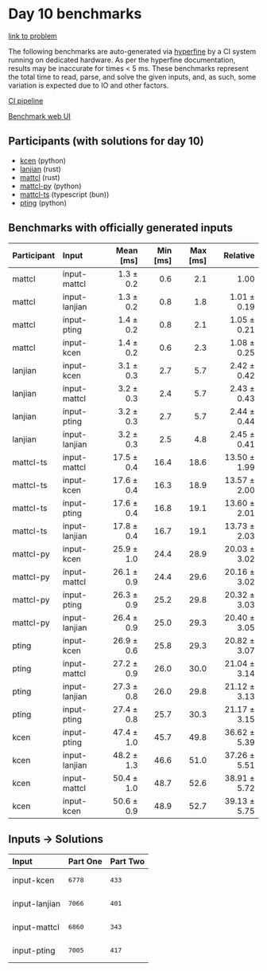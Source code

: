 # Day 10 benchmarks

[link to problem](https://adventofcode.com/2023/day/10)

The following benchmarks are auto-generated via
[hyperfine](https://github.com/sharkdp/hyperfine) by a CI system running on
dedicated hardware. As per the hyperfine documentation, results may be
inaccurate for times < 5 ms. These benchmarks represent the total time to read,
parse, and solve the given inputs, and, as such, some variation is expected due
to IO and other factors.

[CI pipeline](http://ci.papercode.net:8080/teams/main/pipelines/aoc2023)

[Benchmark web UI](https://aoc.ancalagon.black)


## Participants (with solutions for day 10)

- [kcen](https://github.com/kcen/aoc2023) (python)
- [lanjian](https://github.com/lanjian/aoc-2023) (rust)
- [mattcl](https://github.com/mattcl/aoc2023) (rust)
- [mattcl-py](https://github.com/mattcl/aoc2023-py) (python)
- [mattcl-ts](https://github.com/mattcl/aoc2023-js) (typescript (bun))
- [pting](https://github.com/pting/aoc2023) (python)


## Benchmarks with officially generated inputs

| Participant | Input | Mean [ms] | Min [ms] | Max [ms] | Relative |
|:---|:---|---:|---:|---:|---:|
| mattcl | input-mattcl | 1.3 ± 0.2 | 0.6 | 2.1 | 1.00 |
| mattcl | input-lanjian | 1.3 ± 0.2 | 0.8 | 1.8 | 1.01 ± 0.19 |
| mattcl | input-pting | 1.4 ± 0.2 | 0.8 | 2.1 | 1.05 ± 0.21 |
| mattcl | input-kcen | 1.4 ± 0.2 | 0.6 | 2.3 | 1.08 ± 0.25 |
| lanjian | input-kcen | 3.1 ± 0.3 | 2.7 | 5.7 | 2.42 ± 0.42 |
| lanjian | input-mattcl | 3.2 ± 0.3 | 2.4 | 5.7 | 2.43 ± 0.43 |
| lanjian | input-pting | 3.2 ± 0.3 | 2.7 | 5.7 | 2.44 ± 0.44 |
| lanjian | input-lanjian | 3.2 ± 0.3 | 2.5 | 4.8 | 2.45 ± 0.41 |
| mattcl-ts | input-mattcl | 17.5 ± 0.4 | 16.4 | 18.6 | 13.50 ± 1.99 |
| mattcl-ts | input-kcen | 17.6 ± 0.4 | 16.3 | 18.9 | 13.57 ± 2.00 |
| mattcl-ts | input-pting | 17.6 ± 0.4 | 16.8 | 19.1 | 13.60 ± 2.01 |
| mattcl-ts | input-lanjian | 17.8 ± 0.4 | 16.7 | 19.1 | 13.73 ± 2.03 |
| mattcl-py | input-kcen | 25.9 ± 1.0 | 24.4 | 28.9 | 20.03 ± 3.02 |
| mattcl-py | input-mattcl | 26.1 ± 0.9 | 24.4 | 29.6 | 20.16 ± 3.02 |
| mattcl-py | input-pting | 26.3 ± 0.9 | 25.2 | 29.8 | 20.32 ± 3.03 |
| mattcl-py | input-lanjian | 26.4 ± 0.9 | 25.0 | 29.3 | 20.40 ± 3.05 |
| pting | input-kcen | 26.9 ± 0.6 | 25.8 | 29.3 | 20.82 ± 3.07 |
| pting | input-mattcl | 27.2 ± 0.9 | 26.0 | 30.0 | 21.04 ± 3.14 |
| pting | input-lanjian | 27.3 ± 0.8 | 26.0 | 29.8 | 21.12 ± 3.13 |
| pting | input-pting | 27.4 ± 0.8 | 25.7 | 30.3 | 21.17 ± 3.15 |
| kcen | input-pting | 47.4 ± 1.0 | 45.7 | 49.8 | 36.62 ± 5.39 |
| kcen | input-lanjian | 48.2 ± 1.3 | 46.6 | 51.0 | 37.26 ± 5.51 |
| kcen | input-mattcl | 50.4 ± 1.0 | 48.7 | 52.6 | 38.91 ± 5.72 |
| kcen | input-kcen | 50.6 ± 0.9 | 48.9 | 52.7 | 39.13 ± 5.75 |


## Inputs -> Solutions

| Input | Part One | Part Two |
|:---|:---|:---|
|input-kcen|<pre>6778</pre>|<pre>433</pre>|
|input-lanjian|<pre>7066</pre>|<pre>401</pre>|
|input-mattcl|<pre>6860</pre>|<pre>343</pre>|
|input-pting|<pre>7005</pre>|<pre>417</pre>|